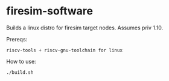firesim-software
==================================

Builds a linux distro for firesim target nodes. Assumes priv 1.10.

Prereqs:

    riscv-tools + riscv-gnu-toolchain for linux

How to use:

    ./build.sh
